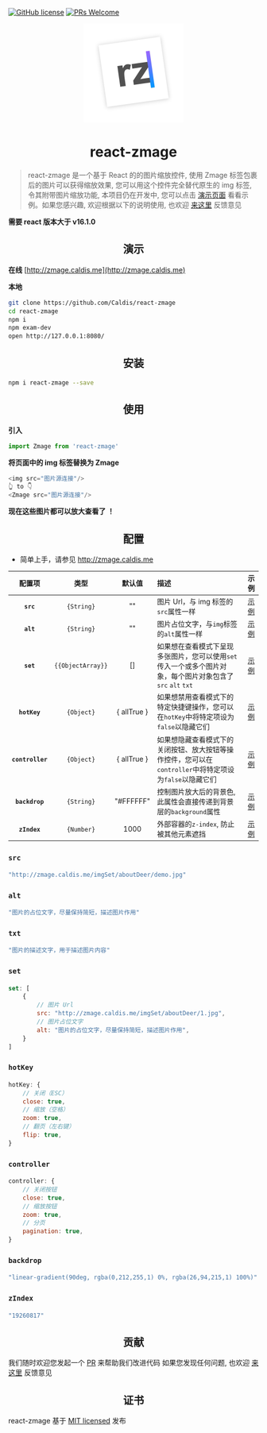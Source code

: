 [![GitHub license](https://img.shields.io/badge/license-MIT-blue.svg)](https://github.com/facebook/react/blob/master/LICENSE) [![PRs Welcome](https://img.shields.io/badge/PRs-welcome-brightgreen.svg)](CONTRIBUTING.md#pull-requests)

<div align="center">
  <a href="https://github.com/Caldis/react-zmage">
    <img width="200" height="200"
      src="docs/logo.png">
  </a>
  <h1>react-zmage</h1>
</div>

> react-zmage 是一个基于 React 的的图片缩放控件, 使用 Zmage 标签包裹后的图片可以获得缩放效果, 您可以用这个控件完全替代原生的 img 标签, 令其附带图片缩放功能, 本项目仍在开发中, 您可以点击 [演示页面](http://zmage.caldis.me) 看看示例。如果您感兴趣, 欢迎根据以下的说明使用, 也欢迎 [来这里](https://github.com/Caldis/react-zmage/issues) 反馈意见

**需要 react 版本大于 v16.1.0**
<h2 align="center">演示</h2>

**在线**
[http://zmage.caldis.me](http://zmage.caldis.me)

**本地**
```bash
git clone https://github.com/Caldis/react-zmage
cd react-zmage
npm i
npm exam-dev
open http://127.0.0.1:8080/
```


<h2 align="center">安装</h2>

```bash
npm i react-zmage --save
```


<h2 align="center">使用</h2>


**引入**
```js
import Zmage from 'react-zmage'
```

**将页面中的 img 标签替换为 Zmage**
```js
<img src="图片源连接"/>
👆 to 👇
<Zmage src="图片源连接"/>
```

**现在这些图片都可以放大查看了 ！**


<h2 align="center">配置</h2>

- 简单上手，请参见 http://zmage.caldis.me

|配置项|类型|默认值|描述|示例|
|:--:|:--:|:-----:|:-----|:----------:|
| **`src`** | `{String}` | "" | 图片 Url，与 img 标签的`src`属性一样 | [示例](https://github.com/Caldis/react-zmage#src) |
| **`alt`** | `{String}` | "" | 图片占位文字，与`img`标签的`alt`属性一样 | [示例](https://github.com/Caldis/react-zmage#alt) |
| **`set`** | `{{ObjectArray}}` | [] | 如果想在查看模式下呈现多张图片，您可以使用`set`传入一个或多个图片对象，每个图片对象包含了`src` `alt` `txt` | [示例](https://github.com/Caldis/react-zmage#set) |
| **`hotKey`** | `{Object}` | { allTrue } | 如果想禁用查看模式下的特定快捷键操作，您可以在`hotKey`中将特定项设为`false`以隐藏它们 | [示例](https://github.com/Caldis/react-zmage#hotKey) |
| **`controller`** | `{Object}` | { allTrue } | 如果想隐藏查看模式下的关闭按钮、放大按钮等操作控件，您可以在`controller`中将特定项设为`false`以隐藏它们 | [示例](https://github.com/Caldis/react-zmage#controller) |
| **`backdrop`** | `{String}` | "#FFFFFF" | 控制图片放大后的背景色, 此属性会直接传递到背景层的`background`属性 | [示例](https://github.com/Caldis/react-zmage#backdrop) |
| **`zIndex`** | `{Number}` | 1000 | 外部容器的`z-index`, 防止被其他元素遮挡 | [示例](https://github.com/Caldis/react-zmage#zIndex) |

### `src`
```js
"http://zmage.caldis.me/imgSet/aboutDeer/demo.jpg"
```

### `alt`
```js
"图片的占位文字，尽量保持简短，描述图片作用"
```

### `txt`
```js
"图片的描述文字，用于描述图片内容"
```

### `set`
```js
set: [
    {
        // 图片 Url
        src: "http://zmage.caldis.me/imgSet/aboutDeer/1.jpg",
        // 图片占位文字
        alt: "图片的占位文字，尽量保持简短，描述图片作用",
    }
]
```

### `hotKey`
```js
hotKey: {
    // 关闭（ESC）
    close: true,
    // 缩放（空格）
    zoom: true,
    // 翻页（左右键）
    flip: true,
}
```

### `controller`
```js
controller: {
    // 关闭按钮
    close: true,
    // 缩放按钮
    zoom: true,
    // 分页
    pagination: true,
}
```

### `backdrop`
```js
"linear-gradient(90deg, rgba(0,212,255,1) 0%, rgba(26,94,215,1) 100%)"
```

### `zIndex`
```js
"19260817"
```


<h2 align="center">贡献</h2>

我们随时欢迎您发起一个 [PR](https://github.com/Caldis/react-zmage/pulls) 来帮助我们改进代码
如果您发现任何问题, 也欢迎 [来这里](https://github.com/Caldis/react-zmage/issues) 反馈意见


<h2 align="center">证书</h2>

react-zmage 基于 [MIT licensed](./LICENSE) 发布